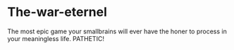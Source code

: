 # The-war-eternel
The most epic game your smallbrains will ever have the honer to process in your meaningless life. PATHETIC!
